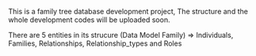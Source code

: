 This is a family tree database development project,
The structure and the whole development codes will be uploaded soon.

There are 5 entities in its strucure (Data Model Family)
=> Individuals, Families, Relationships, Relationship_types and Roles